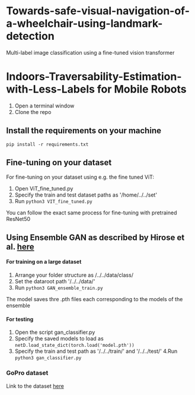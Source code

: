 # Towards-safe-visual-navigation-of-a-wheelchair-using-landmark-detection
Multi-label image classification using a fine-tuned vision transformer
# Indoors-Traversability-Estimation-with-Less-Labels for Mobile Robots


1. Open a terminal window
2. Clone the repo

## Install the requirements on your machine 

`pip install -r requirements.txt`

## Fine-tuning on your dataset 


For fine-tuning on your dataset using e.g. the fine tuned ViT:
1. Open ViT_fine_tuned.py
2. Specify the train and test dataset paths as '/home/../../set'
3. Run `python3 VIT_fine_tuned.py`

You can follow the exact same process for fine-tuning with pretrained ResNet50

## Using Ensemble GAN as described by Hirose et al. [here](https://ieeexplore.ieee.org/stamp/stamp.jsp?arnumber=8594031)

#### For training on a large dataset
1. Arrange your folder structure as /../../data/class/
2. Set the dataroot path '/../../data/' 
3. Run `python3 GAN_ensemble_train.py`

The model saves thre .pth files each corresponding to the models of the ensemble

#### For testing

1. Open the script gan_classifier.py
2. Specify the saved models to load as `netD.load_state_dict(torch.load('model.pth'))`
3. Specify the train and test path as '/../../train/' and '/../../test/' 
4.Run `python3 gan_classifier.py`

### GoPro dataset

Link to the dataset [here](https://drive.google.com/file/d/1LrNHrJbAxsuKhw8TV0OvhKZk_E9SReLg/view?usp=share_link)



